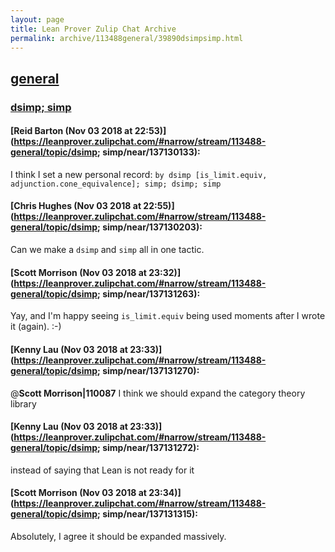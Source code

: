 ```yaml
---
layout: page
title: Lean Prover Zulip Chat Archive 
permalink: archive/113488general/39890dsimpsimp.html
---
```


## [general](index.html)
### [dsimp; simp](39890dsimpsimp.html)

#### [Reid Barton (Nov 03 2018 at 22:53)](https://leanprover.zulipchat.com/#narrow/stream/113488-general/topic/dsimp; simp/near/137130133):
I think I set a new personal record:
`by dsimp [is_limit.equiv, adjunction.cone_equivalence]; simp; dsimp; simp`

#### [Chris Hughes (Nov 03 2018 at 22:55)](https://leanprover.zulipchat.com/#narrow/stream/113488-general/topic/dsimp; simp/near/137130203):
Can we make a `dsimp` and `simp` all in one tactic.

#### [Scott Morrison (Nov 03 2018 at 23:32)](https://leanprover.zulipchat.com/#narrow/stream/113488-general/topic/dsimp; simp/near/137131263):
Yay, and I'm happy seeing `is_limit.equiv` being used moments after I wrote it (again). :-)

#### [Kenny Lau (Nov 03 2018 at 23:33)](https://leanprover.zulipchat.com/#narrow/stream/113488-general/topic/dsimp; simp/near/137131270):
@**Scott Morrison|110087** I think we should expand the category theory library

#### [Kenny Lau (Nov 03 2018 at 23:33)](https://leanprover.zulipchat.com/#narrow/stream/113488-general/topic/dsimp; simp/near/137131272):
instead of saying that Lean is not ready for it

#### [Scott Morrison (Nov 03 2018 at 23:34)](https://leanprover.zulipchat.com/#narrow/stream/113488-general/topic/dsimp; simp/near/137131315):
Absolutely, I agree it should be expanded massively.

